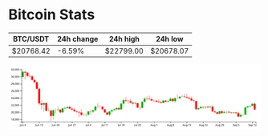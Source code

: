# Bitcoin Stats

BTC/USDT|24h change|24h high|24h low|
|---|---|---|---|
|$20768.42|-6.59%|$22799.00|$20678.07|

<img src="./chart.svg">
